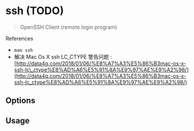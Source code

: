 # ssh \(TODO\)

> OpenSSH Client \(remote login program\)

References

* `man ssh`
* 解决 Mac Os X ssh LC\_CTYPE 警告问题 : [http://data4q.com/2018/01/06/%E8%A7%A3%E5%86%B3mac-os-x-ssh-lc\_ctype%E8%AD%A6%E5%91%8A%E9%97%AE%E9%A2%98/](http://data4q.com/2018/01/06/%E8%A7%A3%E5%86%B3mac-os-x-ssh-lc_ctype%E8%AD%A6%E5%91%8A%E9%97%AE%E9%A2%98/)

## Options

## Usage

